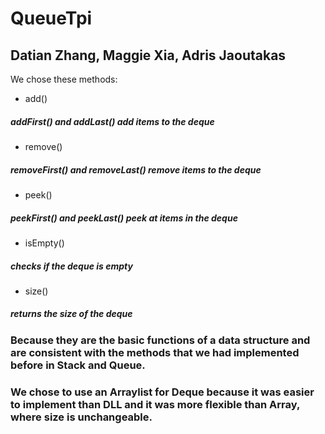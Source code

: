# QueueTpi
## Datian Zhang, Maggie Xia, Adris Jaoutakas

We chose these methods:
+ add()
##### addFirst() and addLast() add items to the deque
+ remove()
##### removeFirst() and removeLast() remove items to the deque
+ peek()
##### peekFirst() and peekLast() peek at items in the deque
+ isEmpty()
##### checks if the deque is empty
+ size()
##### returns the size of the deque

### Because they are the basic functions of a data structure and are consistent with the methods that we had implemented before in Stack and Queue.

### We chose to use an Arraylist for Deque because it was easier to implement than DLL and it was more flexible than Array, where size is unchangeable.

